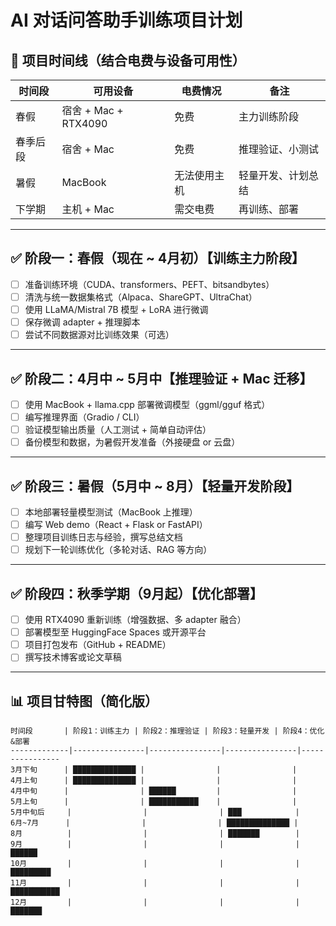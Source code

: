 # AI 对话问答助手训练项目计划

## 🧭 项目时间线（结合电费与设备可用性）

| 时间段       | 可用设备         | 电费情况 | 备注 |
|--------------|------------------|----------|------|
| 春假         | 宿舍 + Mac + RTX4090 | 免费     | 主力训练阶段 |
| 春季后段     | 宿舍 + Mac       | 免费     | 推理验证、小测试 |
| 暑假         | MacBook          | 无法使用主机 | 轻量开发、计划总结 |
| 下学期       | 主机 + Mac       | 需交电费 | 再训练、部署 |

---

## ✅ 阶段一：春假（现在 ~ 4月初）【训练主力阶段】

- [ ] 准备训练环境（CUDA、transformers、PEFT、bitsandbytes）
- [ ] 清洗与统一数据集格式（Alpaca、ShareGPT、UltraChat）
- [ ] 使用 LLaMA/Mistral 7B 模型 + LoRA 进行微调
- [ ] 保存微调 adapter + 推理脚本
- [ ] 尝试不同数据源对比训练效果（可选）

---

## ✅ 阶段二：4月中 ~ 5月中【推理验证 + Mac 迁移】

- [ ] 使用 MacBook + llama.cpp 部署微调模型（ggml/gguf 格式）
- [ ] 编写推理界面（Gradio / CLI）
- [ ] 验证模型输出质量（人工测试 + 简单自动评估）
- [ ] 备份模型和数据，为暑假开发准备（外接硬盘 or 云盘）

---

## ✅ 阶段三：暑假（5月中 ~ 8月）【轻量开发阶段】

- [ ] 本地部署轻量模型测试（MacBook 上推理）
- [ ] 编写 Web demo（React + Flask or FastAPI）
- [ ] 整理项目训练日志与经验，撰写总结文档
- [ ] 规划下一轮训练优化（多轮对话、RAG 等方向）

---

## ✅ 阶段四：秋季学期（9月起）【优化部署】

- [ ] 使用 RTX4090 重新训练（增强数据、多 adapter 融合）
- [ ] 部署模型至 HuggingFace Spaces 或开源平台
- [ ] 项目打包发布（GitHub + README）
- [ ] 撰写技术博客或论文草稿

---

## 📊 项目甘特图（简化版）

```text
时间段       | 阶段1：训练主力 | 阶段2：推理验证 | 阶段3：轻量开发 | 阶段4：优化&部署
-------------|----------------|----------------|----------------|----------------
3月下旬      | ██████████████ |                |                |                
4月上旬      | ██████████████ |                |                |                
4月中旬      |                | ██████         |                |                
5月上旬      |                | ███████████    |                |                
5月中旬后     |                |                | ███            |                
6月~7月      |                |                | ██████████████ |                
8月          |                |                | ███████        |                
9月          |                |                |                | ██████         
10月         |                |                |                | █████████      
11月         |                |                |                | ███████████    
12月         |                |                |                | ███████        
